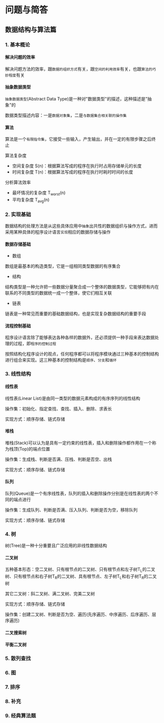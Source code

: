 # 问题与简答

## 数据结构与算法篇

### 1. 基本概论

#### 解决问题的效率

解决问题方法的效率，跟`数据的组织方式`有关，跟`空间的利用效率`有关，也跟`算法的巧妙程度`有关

#### 抽象数据类型

`抽象数据类型`(Abstract Data Type)是一种对"数据类型"的描述，这种描述是"抽象"的

数据类型描述内容：一是`数据对象集`，二是`与数据集合相关联的操作集`

#### 算法

算法是一个`有限指令集`，它接受一些输入，产生输出，并在一定的有限步骤之后终止

算法复杂度

- 空间复杂度 S(n)：根据算法写成的程序在执行时占用存储单元的长度
- 时间复杂度 T(n)：根据算法写成的程序在执行时耗时时间的长度

分析算法效率

- 最坏情况的复杂度 T<sub>worst</sub>(n)
- 平均复杂度 T<sub>avg</sub>(n)

### 2. 实现基础

数据结构的处理方法是从这些具体应用中`抽象`出共性的数据组织与操作方式，进而采用某种具体的程序设计语言`实现`相应的数据存储与操作

#### 数据存储基础

- 数组

数组是最基本的构造类型，它是一组相同类型数据的有序集合

- 结构

结构类型是一种允许把一些数据分量聚合成一个整体的数据类型，它能够把有内在联系的不同类型的数据统一成一个整体，使它们相互关联

- 链表

链表是一种常见而重要的基础数据结构，也是实现复杂数据结构的重要手段

#### 流程控制基础

程序设计语言除了能够表达各种各样的数据外，还必须提供一种手段来表达数据处理的过程，即`程序的控制过程`

按照结构化程序设计的观点，任何程序都可以将程序模块通过三种基本的控制结构进行组合来实现。这三种基本的控制结构是`顺序`、`分支`和`循环`

### 3. 线性结构

#### 线性表

线性表(Linear List)是由同一类型的数据元素构成的有序序列的线性结构

操作集：初始化、指定查找、查找、插入、删除、求表长

实现方式：顺序存储、链式存储

#### 堆栈

堆栈(Stack)可以认为是具有一定约束的线性表，插入和删除操作都作用在一个称为栈顶(Top)的端点位置

操作集：生成栈、判断是否满、压栈、判断是否空、出栈

实现方式：顺序存储、链式存储

#### 队列

队列(Queue)是一个有序线性表，队列的插入和删除操作分别是在线性表的两个不同的端点进行

操作集：生成队列、判断是否满、压入队列、判断是否为空，移除队列

实现方式：顺序存储、链式存储

### 4. 树

树(Tree)是一种十分重要且广泛应用的非线性数据结构

#### 二叉树

五种基本形态：空二叉树、只有根节点的二叉树、只有根节点和左子树T<sub>L</sub>的二叉树、只有根节点和右子树T<sub>R</sub>的二叉树、具有根节点、左子树T<sub>L</sub>和右子树T<sub>R</sub>的二叉树

其它二叉树：斜二叉树、满二叉树、完美二叉树

实现方式：顺序存储、链式存储

操作集：创建二叉树、判断是否为空、遍历(先序遍历、中序遍历、后序遍历、层序遍历)

#### 二叉搜索树

#### 平衡二叉树

### 5. 散列查找

### 6. 图

### 7. 排序

### 8. 补充

### 9. 经典算法题